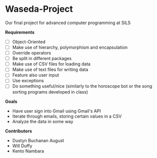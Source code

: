 # Waseda-Project
Our final project for advanced computer programming at SILS

**Requirements**
- [ ] Object-Oriented  
- [ ] Make use of hierarchy, polymorphism and encapsulation  
- [ ] Override operators  
- [ ] Be split in different packages  
- [ ] Make use of CSV files for loading data  
- [ ] Make use of text files for writing data  
- [ ] Feature also user input  
- [ ] Use exceptions  
- [ ] Do something useful/nice (similarly to the horoscope bot or the song sorting programs developed in class)  

**Goals**
* Have user sign into Gmail using Gmail's API
* Iterate through emails, storing certain values in a CSV
* Analyze the data in some way

**Contributors**
* Dustyn Buchanan August
* Will Duffy
* Kento Nambara
